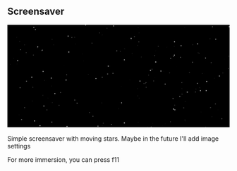 ## Screensaver

![img.png](img.png)

Simple screensaver with moving stars. Maybe in the future I'll add image settings

For more immersion, you can press f11
